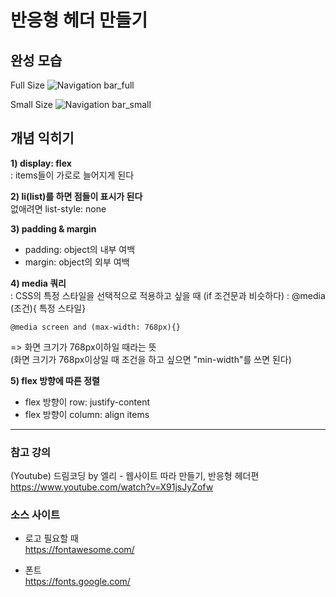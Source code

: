# 반응형 헤더 만들기
## 완성 모습

Full Size
![Navigation bar_full](https://user-images.githubusercontent.com/95457808/150668635-4404c34e-9f30-4c45-bd35-960adea18a48.jpg)

Small Size
![Navigation bar_small](https://user-images.githubusercontent.com/95457808/150668644-ef3f49f3-683f-4fa1-8e58-fded3129fcb2.jpg)


## 개념 익히기
**1) display: flex**   
: items들이 가로로 늘어지게 된다 

**2) li(list)를 하면 점들이 표시가 된다**    
없애려면 list-style: none

**3) padding & margin**  
* padding: object의 내부 여백
* margin: object의 외부 여백

**4) media 쿼리**  
: CSS의 특정 스타일을 선택적으로 적용하고 싶을 때 (if 조건문과 비슷하다)
: @media (조건){ 특정 스타일}  
```
@media screen and (max-width: 768px){}
```  

=> 화면 크기가 768px이하일 때라는 뜻  
(화면 크기가 768px이상일 때 조건을 하고 싶으면 "min-width"를 쓰면 된다)  

**5) flex 방향에 따른 정렬**  
* flex 방향이 row: justify-content
* flex 방향이 column: align items

----------------------------------
### 참고 강의
(Youtube) 드림코딩 by 엘리 - 웹사이트 따라 만들기, 반응형 헤더편
https://www.youtube.com/watch?v=X91jsJyZofw

### 소스 사이트
* 로고 필요할 때  
https://fontawesome.com/

* 폰트  
https://fonts.google.com/
